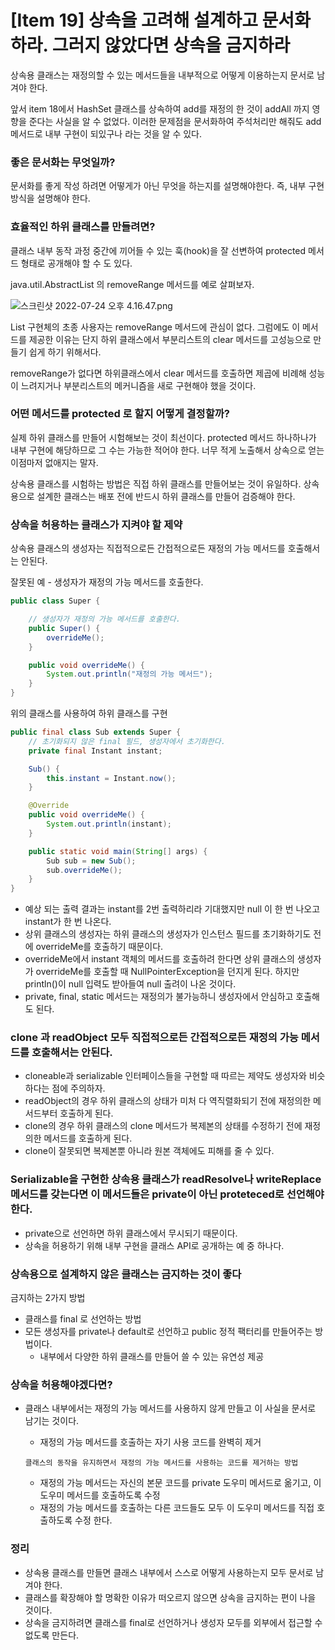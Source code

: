 # [Item 19] 상속을 고려해 설계하고 문서화하라. 그러지 않았다면 상속을 금지하라

상속용 클래스는 재정의할 수 있는 메서드들을 내부적으로 어떻게 이용하는지 문서로 남겨야 한다.

앞서 item 18에서 HashSet 클래스를 상속하여 add를 재정의 한 것이 addAll 까지 영향을 준다는 사실을 알 수 없었다. 이러한 문제점을 문서화하여 주석처리만 해줘도 add 메서드로 내부 구현이 되있구나 라는 것을 알 수 있다.

### 좋은 문서화는 무엇일까?

문서화를 좋게 작성 하려면 어떻게가 아닌 무엇을 하는지를 설명해야한다. 즉, 내부 구현 방식을 설명해야 한다.

### 효율적인 하위 클래스를 만들려면?

클래스 내부 동작 과정 중간에 끼어들 수 있는 훅(hook)을 잘 선변하여 protected 메서드 형태로 공개해야 할 수 도 있다.

java.util.AbstractList 의 removeRange 메서드를 예로 살펴보자.

![스크린샷 2022-07-24 오후 4.16.47.png](%5BItem%2019%5D%20%E1%84%89%E1%85%A1%E1%86%BC%E1%84%89%E1%85%A9%E1%86%A8%E1%84%8B%E1%85%B3%E1%86%AF%20%E1%84%80%E1%85%A9%E1%84%85%E1%85%A7%E1%84%92%E1%85%A2%20%E1%84%89%E1%85%A5%E1%86%AF%E1%84%80%E1%85%A8%E1%84%92%E1%85%A1%E1%84%80%E1%85%A9%20%E1%84%86%E1%85%AE%E1%86%AB%E1%84%89%E1%85%A5%E1%84%92%E1%85%AA%E1%84%92%E1%85%A1%E1%84%85%E1%85%A1%20%E1%84%80%202091206f08f744d792ee2a59632ff0b9/%25E1%2584%2589%25E1%2585%25B3%25E1%2584%258F%25E1%2585%25B3%25E1%2584%2585%25E1%2585%25B5%25E1%2586%25AB%25E1%2584%2589%25E1%2585%25A3%25E1%2586%25BA_2022-07-24_%25E1%2584%258B%25E1%2585%25A9%25E1%2584%2592%25E1%2585%25AE_4.16.47.png)

List 구현체의 초종 사용자는 removeRange 메서드에 관심이 없다. 그럼에도 이 메서드를 제공한 이유는 단지 하위 클래스에서 부분리스트의 clear 메서드를 고성능으로 만들기 쉽게 하기 위해서다.

removeRange가 없다면 하위클래스에서 clear 메서드를 호출하면 제곱에 비례해 성능이 느려지거나 부분리스트의 메커니즘을 새로 구현해야 했을 것이다.

### 어떤 메서드를 protected 로 할지 어떻게 결정할까?

실제 하위 클래스를 만들어 시험해보는 것이 최선이다. protected 메서드 하나하나가 내부 구현에 해당하므로 그 수는 가능한 적어야 한다. 너무 적게 노출해서 상속으로 얻는 이점마저 없애지는 말자.

상속용 클래스를 시험하는 방법은 직접 하위 클래스를 만들어보는 것이 유일하다. 상속용으로 설계한 클래스는 배포 전에 반드시 하위 클래스를 만들어 검증해야 한다.

### 상속을 허용하는 클래스가 지켜야 할 제약

상속용 클래스의 생성자는 직접적으로든 간접적으로든 재정의 가능 메서드를 호출해서는 안된다.

잘못된 예 - 생성자가 재정의 가능 메서드를 호출한다.

```java
public class Super {

    // 생성자가 재정의 가능 메서드를 호출한다.
    public Super() {
        overrideMe();
    }

    public void overrideMe() {
        System.out.println("재정의 가능 메서드");
    }
}
```

위의 클래스를 사용하여 하위 클래스를 구현

```java
public final class Sub extends Super {
    // 초기화되지 않은 final 필드, 생성자에서 초기화한다.
    private final Instant instant;

    Sub() {
        this.instant = Instant.now();
    }

    @Override
    public void overrideMe() {
        System.out.println(instant);
    }

    public static void main(String[] args) {
        Sub sub = new Sub();
        sub.overrideMe();
    }
}
```

- 예상 되는 출력 결과는 instant를 2번 출력하리라 기대했지만 null 이 한 번 나오고 instant가 한 번 나온다.
- 상위 클래스의 생성자는 하위 클래스의 생성자가 인스턴스 필드를 초기화하기도 전에 overrideMe를 호출하기 때문이다.
- overrideMe에서 instant 객체의 메서드를 호출하려 한다면 상위 클래스의 생성자가 overrideMe를 호출할 때 NullPointerException을 던지게 된다. 하지만 println()이 null 입력도 받아들여 null 출려이 나온 것이다.
- private, final, static 메서드는 재정의가 불가능하니 생성자에서 안심하고 호출해도 된다.

### clone 과 readObject 모두 직접적으로든 간접적으로든 재정의 가능 메서드를 호출해서는 안된다.

- cloneable과 serializable 인터페이스들을 구현할 때 따르는 제약도 생성자와 비슷하다는 점에 주의하자.
- readObject의 경우 하위 클래스의 상태가 미처 다 역직렬화되기 전에 재정의한 메서드부터 호출하게 된다.
- clone의 경우 하위 클래스의 clone 메서드가 복제본의 상태를 수정하기 전에 재정의한 메서드를 호출하게 된다.
- clone이 잘못되면 복제본뿐 아니라 원본 객체에도 피해를 줄 수 있다.

### Serializable을 구현한 상속용 클래스가 readResolve나 writeReplace 메서드를 갖는다면 이 메서드들은 private이 아닌 proteteced로 선언해야 한다.

- private으로 선언하면 하위 클래스에서 무시되기 때문이다.
- 상속을 허용하기 위해 내부 구현을 클래스 API로 공개하는 예 중 하나다.

### 상속용으로 설계하지 않은 클래스는 금지하는 것이 좋다

금지하는 2가지 방법

- 클래스를 final 로 선언하는 방법
- 모든 생성자를 private나 default로 선언하고 public 정적 팩터리를 만들어주는 방법이다.
    - 내부에서 다양한 하위 클래스를 만들어 쓸 수 있는 유연성 제공
    

### 상속을 허용해야겠다면?

- 클래스 내부에서는 재정의 가능 메서드를 사용하지 않게 만들고 이 사실을 문서로 남기는 것이다.
    - 재정의 가능 메서드를 호출하는 자기 사용 코드를 완벽히 제거
    
    `클래스의 동작을 유지하면서 재정의 가능 메서드를 사용하는 코드를 제거하는 방법`
    
    - 재정의 가능 메서드는 자신의 본문 코드를 private 도우미 메서드로 옮기고, 이 도우미 메서드를 호출하도록 수정
    - 재정의 가능 메서드를 호출하는 다른 코드들도 모두 이 도우미 메서드를 직접 호출하도록 수정 한다.

### 정리

- 상속용 클래스를 만들면 클래스 내부에서 스스로 어떻게 사용하는지 모두 문서로 남겨야 한다.
- 클래스를 확장해야 할 명확한 이유가 떠오르지 않으면 상속을 금지하는 편이 나을 것이다.
- 상속을 금지하려면 클래스를 final로 선언하거나 생성자 모두를 외부에서 접근할 수 없도록 만든다.